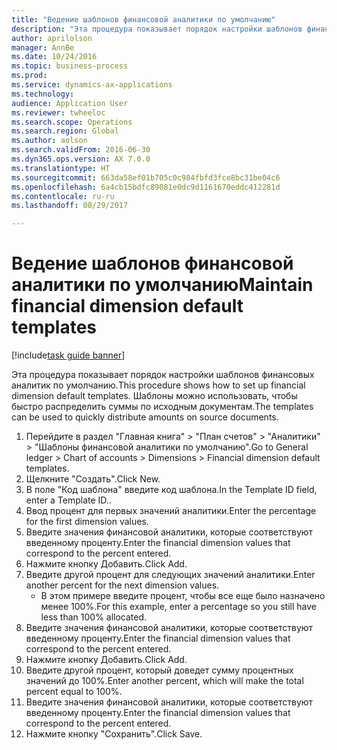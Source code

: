 ```yaml
--- 
title: "Ведение шаблонов финансовой аналитики по умолчанию"
description: "Эта процедура показывает порядок настройки шаблонов финансовых аналитик по умолчанию."
author: aprilolson
manager: AnnBe
ms.date: 10/24/2016
ms.topic: business-process
ms.prod: 
ms.service: dynamics-ax-applications
ms.technology: 
audience: Application User
ms.reviewer: twheeloc
ms.search.scope: Operations
ms.search.region: Global
ms.author: aolson
ms.search.validFrom: 2016-06-30
ms.dyn365.ops.version: AX 7.0.0
ms.translationtype: HT
ms.sourcegitcommit: 663da58ef01b705c0c984fbfd3fce8bc31be04c6
ms.openlocfilehash: 6a4cb15bdfc89081e0dc9d1161670eddc412281d
ms.contentlocale: ru-ru
ms.lasthandoff: 08/29/2017

---
```

# <a name="maintain-financial-dimension-default-templates"></a><span data-ttu-id="1434a-103">Ведение шаблонов финансовой аналитики по умолчанию</span><span class="sxs-lookup"><span data-stu-id="1434a-103">Maintain financial dimension default templates</span></span>

[!include[task guide banner](../../includes/task-guide-banner.md)]

<span data-ttu-id="1434a-104">Эта процедура показывает порядок настройки шаблонов финансовых аналитик по умолчанию.</span><span class="sxs-lookup"><span data-stu-id="1434a-104">This procedure shows how to set up financial dimension default templates.</span></span> <span data-ttu-id="1434a-105">Шаблоны можно использовать, чтобы быстро распределить суммы по исходным документам.</span><span class="sxs-lookup"><span data-stu-id="1434a-105">The templates can be used to quickly distribute amounts on source documents.</span></span>

1. <span data-ttu-id="1434a-106">Перейдите в раздел "Главная книга" > "План счетов" > "Аналитики" > "Шаблоны финансовой аналитики по умолчанию".</span><span class="sxs-lookup"><span data-stu-id="1434a-106">Go to General ledger > Chart of accounts > Dimensions > Financial dimension default templates.</span></span>
2. <span data-ttu-id="1434a-107">Щелкните "Создать".</span><span class="sxs-lookup"><span data-stu-id="1434a-107">Click New.</span></span>
3. <span data-ttu-id="1434a-108">В поле "Код шаблона" введите код шаблона.</span><span class="sxs-lookup"><span data-stu-id="1434a-108">In the Template ID field, enter a Template ID..</span></span>
4. <span data-ttu-id="1434a-109">Ввод процент для первых значений аналитики.</span><span class="sxs-lookup"><span data-stu-id="1434a-109">Enter the percentage for the first dimension values.</span></span>
5. <span data-ttu-id="1434a-110">Введите значения финансовой аналитики, которые соответствуют введенному проценту.</span><span class="sxs-lookup"><span data-stu-id="1434a-110">Enter the financial dimension values that correspond to the percent entered.</span></span>
6. <span data-ttu-id="1434a-111">Нажмите кнопку Добавить.</span><span class="sxs-lookup"><span data-stu-id="1434a-111">Click Add.</span></span>
7. <span data-ttu-id="1434a-112">Введите другой процент для следующих значений аналитики.</span><span class="sxs-lookup"><span data-stu-id="1434a-112">Enter another percent for the next dimension values.</span></span>
    * <span data-ttu-id="1434a-113">В этом примере введите процент, чтобы все еще было назначено менее 100%.</span><span class="sxs-lookup"><span data-stu-id="1434a-113">For this example, enter a percentage so you still have less than 100% allocated.</span></span>  
8. <span data-ttu-id="1434a-114">Введите значения финансовой аналитики, которые соответствуют введенному проценту.</span><span class="sxs-lookup"><span data-stu-id="1434a-114">Enter the financial dimension values that correspond to the percent entered.</span></span>
9. <span data-ttu-id="1434a-115">Нажмите кнопку Добавить.</span><span class="sxs-lookup"><span data-stu-id="1434a-115">Click Add.</span></span>
10. <span data-ttu-id="1434a-116">Введите другой процент, который доведет сумму процентных значений до 100%.</span><span class="sxs-lookup"><span data-stu-id="1434a-116">Enter another percent, which will make the total percent equal to 100%.</span></span>
11. <span data-ttu-id="1434a-117">Введите значения финансовой аналитики, которые соответствуют введенному проценту.</span><span class="sxs-lookup"><span data-stu-id="1434a-117">Enter the financial dimension values that correspond to the percent entered.</span></span>
12. <span data-ttu-id="1434a-118">Нажмите кнопку "Сохранить".</span><span class="sxs-lookup"><span data-stu-id="1434a-118">Click Save.</span></span>


